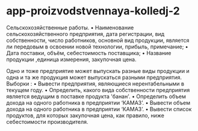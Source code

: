# app-proizvodstvennaya-kolledj-2


Сельскохозяйственные работы.
•	Наименование сельскохозяйственного предприятия, дата регистрации, вид собственности, число работников, основной вид продукции, является ли передовым в освоении новой технологии, прибыль, примечание;
•	Дата поставки, объём, себестоимость поставщика;
•	Название продукции ,единица измерения, закупочная цена.

Одно и тоже предприятие может выпускать разные виды продукции и одна и та же продукция может выпускаться разными предприятия.
Выборки :
•	Вывести предприятия, являющиеся нерентабельными в текущем году.
•	Определить, какого вида собственности предприятия является ведущим в поставке продукта 'банан'.
•	Определить объем дохода на одного работника в предприятии ‘КАМАЗ’.
•	Вывести объем дохода на одного работника в предприятии ‘КАМАЗ’.
•	Вывести список продуктов, для которых закупочная цена, как правило, ниже себестоимости производителя. 
